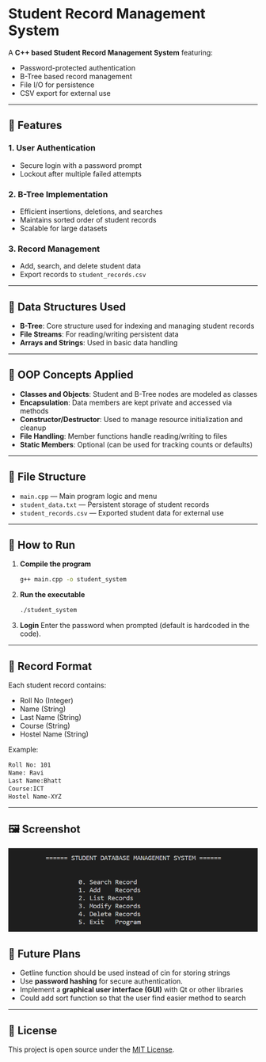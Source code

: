 
# Student Record Management System

A **C++ based Student Record Management System** featuring:

- Password-protected authentication
- B-Tree based record management
- File I/O for persistence
- CSV export for external use

---

## 🔧 Features

### 1. User Authentication
- Secure login with a password prompt
- Lockout after multiple failed attempts

### 2. B-Tree Implementation
- Efficient insertions, deletions, and searches
- Maintains sorted order of student records
- Scalable for large datasets

### 3. Record Management
- Add, search, and delete student data
- Export records to `student_records.csv`

---

## 🧠 Data Structures Used

- **B-Tree**: Core structure used for indexing and managing student records
- **File Streams**: For reading/writing persistent data
- **Arrays and Strings**: Used in basic data handling

---

## 🧱 OOP Concepts Applied

- **Classes and Objects**: Student and B-Tree nodes are modeled as classes
- **Encapsulation**: Data members are kept private and accessed via methods
- **Constructor/Destructor**: Used to manage resource initialization and cleanup
- **File Handling**: Member functions handle reading/writing to files
- **Static Members**: Optional (can be used for tracking counts or defaults)

---

## 📂 File Structure

- `main.cpp` — Main program logic and menu
- `student_data.txt` — Persistent storage of student records
- `student_records.csv` — Exported student data for external use

---

## 🚀 How to Run

1. **Compile the program**
   ```bash
   g++ main.cpp -o student_system
   ```

2. **Run the executable**
   ```bash
   ./student_system
   ```

3. **Login**
   Enter the password when prompted (default is hardcoded in the code).

---

## 📝 Record Format

Each student record contains:
- Roll No (Integer)
- Name (String)
- Last Name (String)
- Course (String)
- Hostel Name (String)

Example:
```
Roll No: 101
Name: Ravi
Last Name:Bhatt
Course:ICT
Hostel Name-XYZ
```

---
## 🖼️ Screenshot

![Screenshot](https://github.com/DhairyaDave08/efficient-data-storage-and-retrieval-system/blob/main/images/B-Tree-screenshot.png)

## 🔮 Future Plans

- Getline function should be used instead of cin for storing strings 
- Use **password hashing** for secure authentication.
- Implement a **graphical user interface (GUI)** with Qt or other libraries
- Could add sort function so that the user find easier method to search

---

## 📃 License

This project is open source under the [MIT License](LICENSE).



